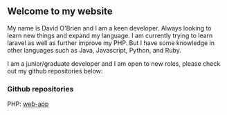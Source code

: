 ## Welcome to my website

My name is David O'Brien and I am a keen developer. Always looking to learn new things and expand my language. I am currently trying to learn laravel as well as further improve my PHP. But I have some knowledge in other languages such as Java, Javascript, Python, and Ruby.

I am a junior/graduate developer and I am open to new roles, please check out my github repositories below:

### Github repositories

PHP:
[web-app](https://github.com/davidobr/web-app)


